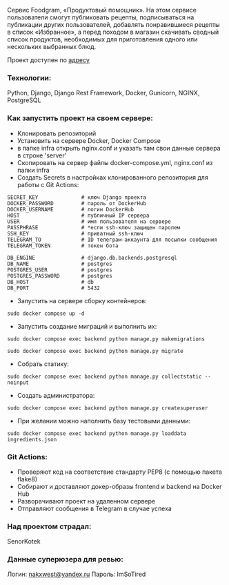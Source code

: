 Cервис Foodgram, «Продуктовый помощник». На этом сервисе пользователи смогут публиковать рецепты, подписываться на публикации других пользователей, добавлять понравившиеся рецепты в список «Избранное», а перед походом в магазин скачивать сводный список продуктов, необходимых для приготовления одного или нескольких выбранных блюд.

Проект доступен по [адресу](http://http://pankotekfoodgram.ddns.net/)

### Технологии:

Python, Django, Django Rest Framework, Docker, Gunicorn, NGINX, PostgreSQL

### Как запустить проект на своем сервере:

- Клонировать репозиторий
- Установить на сервере Docker, Docker Compose
- в папке infra открыть nginx.conf и указать там свои данные сервера в строке 'server'
- Скопировать на сервер файлы docker-compose.yml, nginx.conf из папки infra
- Создать Secrets в настройках клонированного репозитория для работы с Git Actions:

```
SECRET_KEY              # ключ Django проекта
DOCKER_PASSWORD         # пароль от DockerHub
DOCKER_USERNAME         # логин DockerHub
HOST                    # публичный IP сервера
USER                    # имя пользователя на сервере
PASSPHRASE              # *если ssh-ключ защищен паролем
SSH_KEY                 # приватный ssh-ключ
TELEGRAM_TO             # ID телеграм-аккаунта для посылки сообщения
TELEGRAM_TOKEN          # токен бота

DB_ENGINE               # django.db.backends.postgresql
DB_NAME                 # postgres
POSTGRES_USER           # postgres
POSTGRES_PASSWORD       # postgres
DB_HOST                 # db
DB_PORT                 # 5432
```
- Запустить на сервере сборку контейнеров:
```
sudo docker compose up -d
```
- Запустить создание миграций и выполнить их:
```
sudo docker compose exec backend python manage.py makemigrations
```
```
sudo docker compose exec backend python manage.py migrate
```
- Собрать статику:
```
sudo docker compose exec backend python manage.py collectstatic --noinput
```
- Создать администратора:
```
sudo docker compose exec backend python manage.py createsuperuser
```
- При желании можно наполнить базу тестовыми данными:
```
sudo docker compose exec backend python manage.py loaddata ingredients.json
```
### Git Actions:

- Проверяют код на соответствие стандарту PEP8 (с помощью пакета flake8)
- Собирают и доставляют докер-образы frontend и backend на Docker Hub
- Разворачивают проект на удаленном сервере
- Отправляют сообщения в Telegram в случае успеха

### Над проектом страдал:

SenorKotek

### Данные суперюзера для ревью:

Логин: nakxwest@yandex.ru
Пароль: ImSoTired